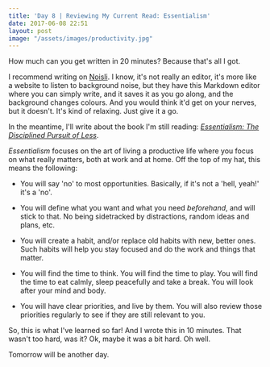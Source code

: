 ```yaml
---
title: 'Day 8 | Reviewing My Current Read: Essentialism'
date: 2017-06-08 22:51
layout: post
image: "/assets/images/productivity.jpg"
---
```



How much can you get written in 20 minutes? Because that's all I got.

I recommend writing on <a href="https://www.noisli.com/" target="_blank">Noisli</a>. I know, it's not really an editor, it's more like a website to listen to background noise, but they have this Markdown editor where you can simply write, and it saves it as you go along, and the background changes colours. And you would think it'd get on your nerves, but it doesn't. It's kind of relaxing. Just give it a go.

In the meantime, I'll write about the book I'm still reading: <a href="https://www.goodreads.com/book/show/18077875-essentialism" target="_blank">*Essentialism: The Disciplined Pursuit of Less*</a>.

*Essentialism* focuses on the art of living a productive life where you focus on what really matters, both at work and at home. Off the top of my hat, this means the following:

* You will say 'no' to most opportunities. Basically, if it's not a 'hell, yeah!' it's a 'no'.

* You will define what you want and what you need *beforehand*, and will stick to that. No being sidetracked by distractions, random ideas and plans, etc.

* You will create a habit, and/or replace old habits with new, better ones. Such habits will help you stay focused and do the work and things that matter.

* You will find the time to think. You will find the time to play. You will find the time to eat calmly, sleep peacefully and take a break. You will look after your mind and body.

* You will have clear priorities, and live by them. You will also review those priorities regularly to see if they are still relevant to you.

So, this is what I've learned so far! And I wrote this in 10 minutes. That wasn't too hard, was it? Ok, maybe it was a bit hard. Oh well.

Tomorrow will be another day.
